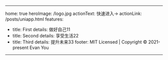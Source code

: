 <!--
 * @Description: 
 * @Author: lzx
 * @Date: 2021-07-12 16:42:18
-->
---
home: true
heroImage: /logo.jpg
actionText: 快速进入→
actionLink: /posts/uniapp.html
features:
- title: First
  details: 做好自己11
- title: Second
  details: 享受生活22
- title: Third
  details: 提升未来33
footer: MIT Licensed | Copyright © 2021-present Evan You
---
